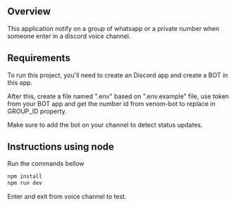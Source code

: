 ## Overview

This application notify on a group of whatsapp or a private number when someone enter in a discord voice channel.

## Requirements

To run this project, you'll need to create an Discord app and create a BOT in this app.

After this, create a file named ".env" based on ".env.example" file, use token from your BOT app and get the number id from venom-bot to replace in GROUP_ID property.

Make sure to add the bot on your channel to detect status updates.

## Instructions using node

Run the commands bellow

```bash
npm install
npm run dev
```

Enter and exit from voice channel to test.
